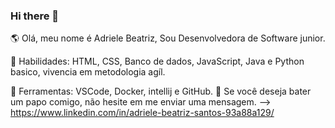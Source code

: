### Hi there 👋
🌎 Olá, meu nome é Adriele Beatriz, Sou Desenvolvedora de Software junior. 

🦄 Habilidades: HTML, CSS, Banco de dados, JavaScript, Java e Python basico, vivencia em metodologia agíl.

💼 Ferramentas: VSCode, Docker, intellij e  GitHub.
💌 Se você deseja bater um papo comigo, não hesite em me enviar uma mensagem.
--> https://www.linkedin.com/in/adriele-beatriz-santos-93a88a129/


<!--
**adrielebeatriz/adrielebeatriz** is a ✨ _special_ ✨ repository because its `README.md` (this file) appears on your GitHub profile







